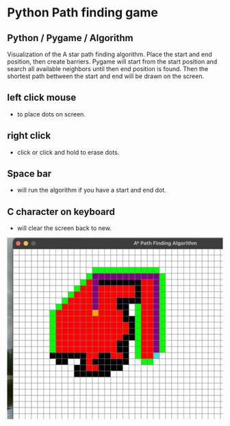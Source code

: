 # Python Path finding game

## Python / Pygame / Algorithm 
Visualization of the A star path finding algorithm. Place the start and end position, then create barriers. Pygame will start from the start position and search all available neighbors until then end position is found. Then the shortest path bettween the start and end will be drawn on the screen. 


## left click mouse
- to place dots on screen.
## right click
- click or click and hold to erase dots.
## Space bar
- will run the algorithm if you have a start and end dot.
## C character on keyboard
- will clear the screen back to new.



![Alt text](image/path.png?raw=true "path.png")




